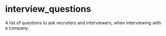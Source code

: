 # interview_questions
A list of questions to ask recruiters and interviewers, when interviewing with a company.
